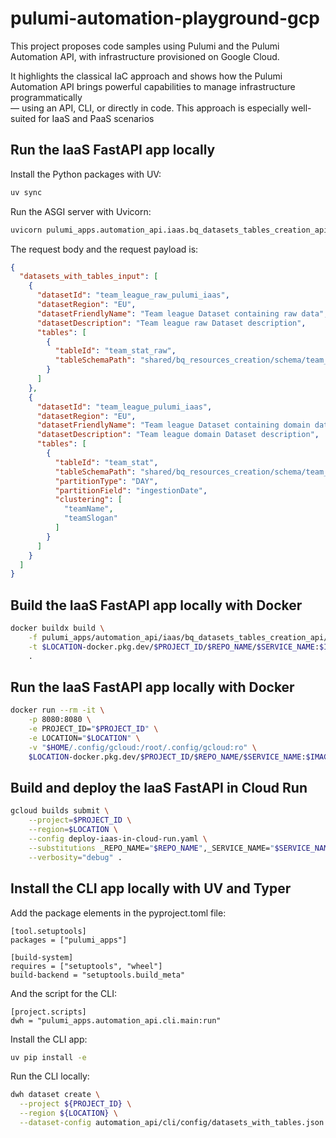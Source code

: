 # pulumi-automation-playground-gcp

This project proposes code samples using Pulumi and the Pulumi Automation API, with infrastructure provisioned on Google Cloud.

It highlights the classical IaC approach and shows how the Pulumi Automation API brings powerful capabilities to manage infrastructure programmatically\
— using an API, CLI, or directly in code. This approach is especially well-suited for IaaS and PaaS scenarios

## Run the IaaS FastAPI app locally

Install the Python packages with UV:

```bash
uv sync
```

Run the ASGI server with Uvicorn:

```bash
uvicorn pulumi_apps.automation_api.iaas.bq_datasets_tables_creation_api.main:app --reload --host 0.0.0.0 --port 8080
```

The request body and the request payload is:

```json
{
  "datasets_with_tables_input": [
    {
      "datasetId": "team_league_raw_pulumi_iaas",
      "datasetRegion": "EU",
      "datasetFriendlyName": "Team league Dataset containing raw data",
      "datasetDescription": "Team league raw Dataset description",
      "tables": [
        {
          "tableId": "team_stat_raw",
          "tableSchemaPath": "shared/bq_resources_creation/schema/team_league_raw/team_stat_raw.json"
        }
      ]
    },
    {
      "datasetId": "team_league_pulumi_iaas",
      "datasetRegion": "EU",
      "datasetFriendlyName": "Team league Dataset containing domain data",
      "datasetDescription": "Team league domain Dataset description",
      "tables": [
        {
          "tableId": "team_stat",
          "tableSchemaPath": "shared/bq_resources_creation/schema/team_league/team_stat.json",
          "partitionType": "DAY",
          "partitionField": "ingestionDate",
          "clustering": [
            "teamName",
            "teamSlogan"
          ]
        }
      ]
    }
  ]
}
```

## Build the IaaS FastAPI app locally with Docker

```bash
docker buildx build \
    -f pulumi_apps/automation_api/iaas/bq_datasets_tables_creation_api/Dockerfile \
    -t $LOCATION-docker.pkg.dev/$PROJECT_ID/$REPO_NAME/$SERVICE_NAME:$IMAGE_TAG \
    .
```

## Run the IaaS FastAPI app locally with Docker

```bash
docker run --rm -it \
    -p 8080:8080 \
    -e PROJECT_ID="$PROJECT_ID" \
    -e LOCATION="$LOCATION" \
    -v "$HOME/.config/gcloud:/root/.config/gcloud:ro" \
    $LOCATION-docker.pkg.dev/$PROJECT_ID/$REPO_NAME/$SERVICE_NAME:$IMAGE_TAG
```

## Build and deploy the IaaS FastAPI in Cloud Run

```bash
gcloud builds submit \
    --project=$PROJECT_ID \
    --region=$LOCATION \
    --config deploy-iaas-in-cloud-run.yaml \
    --substitutions _REPO_NAME="$REPO_NAME",_SERVICE_NAME="$SERVICE_NAME",_IMAGE_TAG="$IMAGE_TAG" \
    --verbosity="debug" .
```

## Install the CLI app locally with UV and Typer

Add the package elements in the pyproject.toml file:

```text
[tool.setuptools]
packages = ["pulumi_apps"]

[build-system]
requires = ["setuptools", "wheel"]
build-backend = "setuptools.build_meta"
```

And the script for the CLI:

```text
[project.scripts]
dwh = "pulumi_apps.automation_api.cli.main:run"
```

Install the CLI app:

```bash
uv pip install -e
```

Run the CLI locally:

```bash
dwh dataset create \
  --project ${PROJECT_ID} \
  --region ${LOCATION} \
  --dataset-config automation_api/cli/config/datasets_with_tables.json
```

